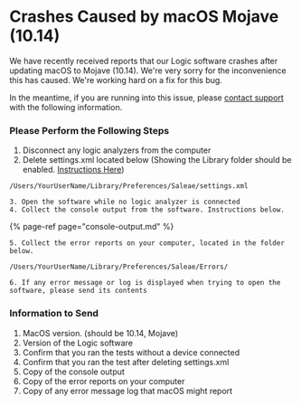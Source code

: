 # Crashes Caused by macOS Mojave \(10.14\)

We have recently received reports that our Logic software crashes after updating macOS to Mojave \(10.14\). We're very sorry for the inconvenience this has caused. We're working hard on a fix for this bug.

In the meantime, if you are running into this issue, please [contact support](https://contact.saleae.com/hc/en-us/requests/new) with the following information.

### Please Perform the Following Steps

1. Disconnect any logic analyzers from the computer
2. Delete settings.xml located below \(Showing the Library folder should be enabled. [Instructions Here](https://discussions.apple.com/thread/8137224?answerId=8137224021#8137224021)​\)

```text
/Users/YourUserName/Library/Preferences/Saleae/settings.xml
```

    3. Open the software while no logic analyzer is connected  
    4. Collect the console output from the software. Instructions below.

{% page-ref page="console-output.md" %}

    5. Collect the error reports on your computer, located in the folder below.

```text
/Users/YourUserName/Library/Preferences/Saleae/Errors/
```

    6. If any error message or log is displayed when trying to open the software, please send its contents 

### Information to Send

1. MacOS version. \(should be 10.14, Mojave\) 
2. Version of the Logic software
3. Confirm that you ran the tests without a device connected
4. Confirm that you ran the test after deleting settings.xml
5. Copy of the console output
6. Copy of the error reports on your computer
7. Copy of any error message log that macOS might report

